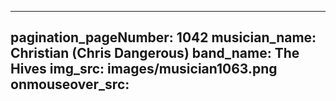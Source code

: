 ------
pagination_pageNumber: 1042
musician_name: Christian (Chris Dangerous)
band_name: The Hives
img_src: images/musician1063.png
onmouseover_src: 
------